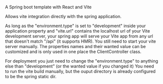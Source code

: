 A Spring boot template with React and Vite

Allows vite integration directly with the spring application.

As long as the "environment.type" is set to "development" inside your application property and "vite.url" contains the localhost url
of your Vite development server, your spring app will serve your Vite app from any url that doesn't match "/api" (it supports
HMR).
You still need to start your vite server manually.
The properties names and their wanted value can be customized and is only used in one place the ClientController class.

For deployment you just need to change the "environment.type" to anything else than "development" (or the wanted value 
if you changed it)
You need to run the vite build manually, but the ouput directory is already configured to be the spring static dir.
